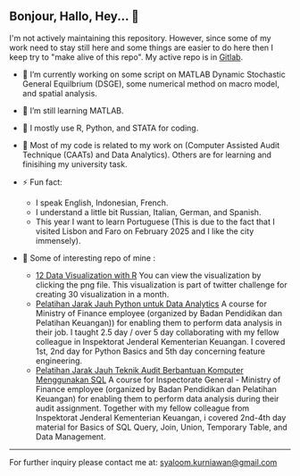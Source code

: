 ## Bonjour, Hallo, Hey...  👋


I'm not actively maintaining this repository. However, since some of my work need to stay still here and some things are easier to do here then I keep try to "make alive of this repo".
My active repo is in [Gitlab](https://gitlab.com/andreas.syaloom.k).

- 🔭 I’m currently working on some script on MATLAB Dynamic Stochastic General Equilbrium (DSGE), some numerical method on macro model, and spatial analysis. 
- 🌱 I’m still learning MATLAB.
- 👯 I mostly use R, Python, and STATA for coding.
- 🤔 Most of my code is related to my work on (Computer Assisted Audit Technique (CAATs) and Data Analytics). Others are for learning and finisihing my university task.
- ⚡ Fun fact: 
  - I speak English, Indonesian, French. 
  - I understand a little bit Russian, Italian, German, and Spanish. 
  - This year I want to learn Portuguese (This is due to the fact that I visited Lisbon and Faro on February 2025 and I like the city immensely).
 
- 👯 Some of interesting repo of mine :
  - [12 Data Visualization with R](https://github.com/ansyaku/30DayChartChallenge) You can view the visualization by clicking the png file. This visualization is part of twitter challenge for creating 30 visualization in a month.
  - [Pelatihan Jarak Jauh Python untuk Data Analytics](https://gitlab.com/andreas.syaloom.k/2022-pjj-pythonda) A course for Ministry of Finance employee (organized by Badan Pendidikan dan Pelatihan Keuangan)) for enabling them to perform data analysis in their job. I taught 2.5 day / over 5 day collaborating with my fellow colleague in Inspektorat Jenderal Kementerian Keuangan. I covered 1st, 2nd day for Python Basics and 5th day concerning feature engineering. 
  - [Pelatihan Jarak Jauh Teknik Audit Berbantuan Komputer Menggunakan SQL](https://gitlab.com/andreas.syaloom.k/2023-pjj-tabk-sql)  A course for Inspectorate General - Ministry of Finance employee (organized by Badan Pendidikan dan Pelatihan Keuangan) for enabling them to perform data analysis during their audit assignment. Together with my fellow colleague from Inspektorat Jenderal Kementerian Keuangan, i covered 2nd-4th day material for Basics of SQL Query, Join, Union, Temporary Table, and Data Management. 

---------------------------------------------------------------------------------------------------------------------------------------------------------
For further inquiry please contact me at: syaloom.kurniawan@gmail.com